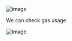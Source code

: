 ![image](https://github.com/companyakis/solidity-fast/assets/77589867/2ce5f2d8-a187-4bb7-aa58-42b6c98b21ed)

We can check gas usage

![image](https://github.com/companyakis/solidity-fast/assets/77589867/d48415a9-accb-411f-8bc7-2d182546ac76)



